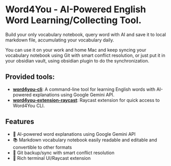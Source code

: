 # Word4You - AI-Powered English Word Learning/Collecting Tool. 

Build your only vocabulary notebook, query word with AI and save it to local markdown file, accumulating your vocabulary daily.

You can use it on your work and home Mac and keep syncing your vocabulary notebook using Git with smart conflict resolution, 
or just put it in your obsidian vault, using obsidian plugin to do the synchronization.  

## Provided tools:
- **[word4you-cli](./word4you-cli/README.md)**: A command-line tool for learning English words with AI-powered explanations using Google Gemini API.
- **[word4you-extension-raycast](./word4you-extension-raycast/README.md)**: Raycast extension for quick access to Word4You CLI.


## Features
- 🤖 AI-powered word explanations using Google Gemini API
- 📚 Markdown vocabulary notebook easily readable and editable and convertible to other formats
- 🔄 Git backup/sync with smart conflict resolution
- 🎨 Rich terminal UI/Raycast extension
